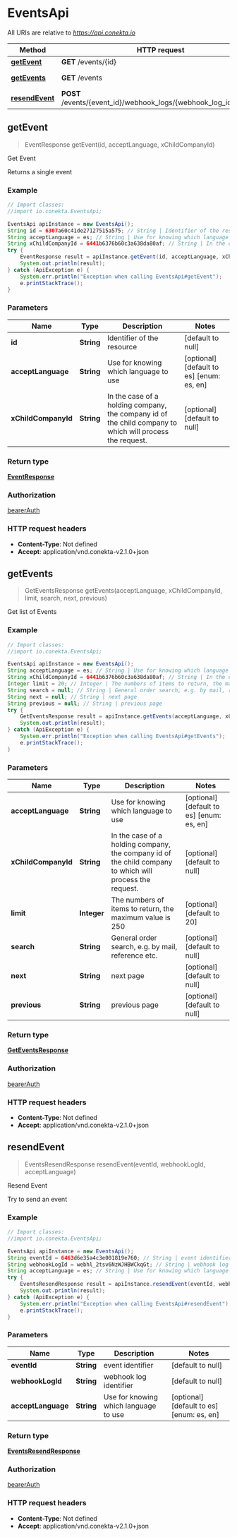 # EventsApi

All URIs are relative to *https://api.conekta.io*

Method | HTTP request | Description
------------- | ------------- | -------------
[**getEvent**](EventsApi.md#getEvent) | **GET** /events/{id} | Get Event
[**getEvents**](EventsApi.md#getEvents) | **GET** /events | Get list of Events
[**resendEvent**](EventsApi.md#resendEvent) | **POST** /events/{event_id}/webhook_logs/{webhook_log_id}/resend | Resend Event



## getEvent

> EventResponse getEvent(id, acceptLanguage, xChildCompanyId)

Get Event

Returns a single event

### Example

```java
// Import classes:
//import io.conekta.EventsApi;

EventsApi apiInstance = new EventsApi();
String id = 6307a60c41de27127515a575; // String | Identifier of the resource
String acceptLanguage = es; // String | Use for knowing which language to use
String xChildCompanyId = 6441b6376b60c3a638da80af; // String | In the case of a holding company, the company id of the child company to which will process the request.
try {
    EventResponse result = apiInstance.getEvent(id, acceptLanguage, xChildCompanyId);
    System.out.println(result);
} catch (ApiException e) {
    System.err.println("Exception when calling EventsApi#getEvent");
    e.printStackTrace();
}
```

### Parameters


Name | Type | Description  | Notes
------------- | ------------- | ------------- | -------------
 **id** | **String**| Identifier of the resource | [default to null]
 **acceptLanguage** | **String**| Use for knowing which language to use | [optional] [default to es] [enum: es, en]
 **xChildCompanyId** | **String**| In the case of a holding company, the company id of the child company to which will process the request. | [optional] [default to null]

### Return type

[**EventResponse**](EventResponse.md)

### Authorization

[bearerAuth](../README.md#bearerAuth)

### HTTP request headers

- **Content-Type**: Not defined
- **Accept**: application/vnd.conekta-v2.1.0+json


## getEvents

> GetEventsResponse getEvents(acceptLanguage, xChildCompanyId, limit, search, next, previous)

Get list of Events

### Example

```java
// Import classes:
//import io.conekta.EventsApi;

EventsApi apiInstance = new EventsApi();
String acceptLanguage = es; // String | Use for knowing which language to use
String xChildCompanyId = 6441b6376b60c3a638da80af; // String | In the case of a holding company, the company id of the child company to which will process the request.
Integer limit = 20; // Integer | The numbers of items to return, the maximum value is 250
String search = null; // String | General order search, e.g. by mail, reference etc.
String next = null; // String | next page
String previous = null; // String | previous page
try {
    GetEventsResponse result = apiInstance.getEvents(acceptLanguage, xChildCompanyId, limit, search, next, previous);
    System.out.println(result);
} catch (ApiException e) {
    System.err.println("Exception when calling EventsApi#getEvents");
    e.printStackTrace();
}
```

### Parameters


Name | Type | Description  | Notes
------------- | ------------- | ------------- | -------------
 **acceptLanguage** | **String**| Use for knowing which language to use | [optional] [default to es] [enum: es, en]
 **xChildCompanyId** | **String**| In the case of a holding company, the company id of the child company to which will process the request. | [optional] [default to null]
 **limit** | **Integer**| The numbers of items to return, the maximum value is 250 | [optional] [default to 20]
 **search** | **String**| General order search, e.g. by mail, reference etc. | [optional] [default to null]
 **next** | **String**| next page | [optional] [default to null]
 **previous** | **String**| previous page | [optional] [default to null]

### Return type

[**GetEventsResponse**](GetEventsResponse.md)

### Authorization

[bearerAuth](../README.md#bearerAuth)

### HTTP request headers

- **Content-Type**: Not defined
- **Accept**: application/vnd.conekta-v2.1.0+json


## resendEvent

> EventsResendResponse resendEvent(eventId, webhookLogId, acceptLanguage)

Resend Event

Try to send an event

### Example

```java
// Import classes:
//import io.conekta.EventsApi;

EventsApi apiInstance = new EventsApi();
String eventId = 6463d6e35a4c3e001819e760; // String | event identifier
String webhookLogId = webhl_2tsv6NzWJHBWCkqGt; // String | webhook log identifier
String acceptLanguage = es; // String | Use for knowing which language to use
try {
    EventsResendResponse result = apiInstance.resendEvent(eventId, webhookLogId, acceptLanguage);
    System.out.println(result);
} catch (ApiException e) {
    System.err.println("Exception when calling EventsApi#resendEvent");
    e.printStackTrace();
}
```

### Parameters


Name | Type | Description  | Notes
------------- | ------------- | ------------- | -------------
 **eventId** | **String**| event identifier | [default to null]
 **webhookLogId** | **String**| webhook log identifier | [default to null]
 **acceptLanguage** | **String**| Use for knowing which language to use | [optional] [default to es] [enum: es, en]

### Return type

[**EventsResendResponse**](EventsResendResponse.md)

### Authorization

[bearerAuth](../README.md#bearerAuth)

### HTTP request headers

- **Content-Type**: Not defined
- **Accept**: application/vnd.conekta-v2.1.0+json

